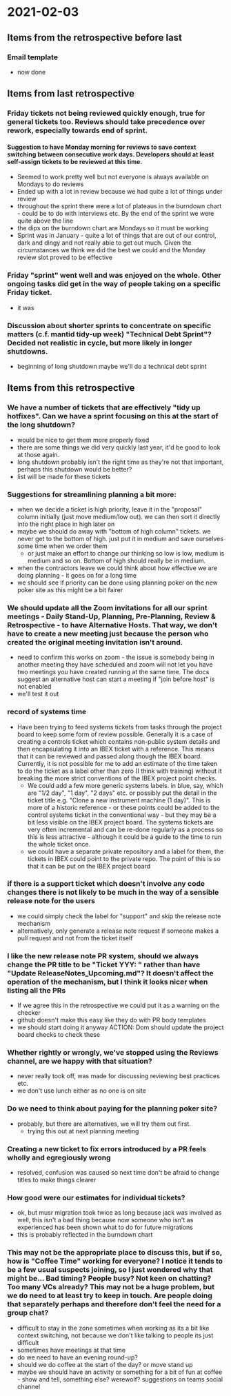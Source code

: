 # 2021-02-03

## Items from the retrospective before last
### Email template
- now done

## Items from last retrospective

### Friday tickets not being reviewed quickly enough, true for general tickets too.  Reviews should take precedence over rework, especially towards end of sprint. 
#### Suggestion to have Monday morning for reviews to save context switching between consecutive work days.  Developers should at least self-assign tickets to be reviewed at this time.
- Seemed to work pretty well but not everyone is always available on Mondays to do reviews
- Ended up with a lot in review because we had quite a lot of things under review
- throughout the sprint there were a lot of plateaus in the burndown chart - could be to do with interviews etc. By the end of the sprint we were quite above the line
- the dips on the burndown chart are Mondays so it must be working
- Sprint was in January - quite a lot of things that are out of our control, dark and dingy and not really able to get out much. Given the circumstances we think we did the best we could and the Monday review slot proved to be effective 

### Friday "sprint" went well and was enjoyed on the whole.  Other ongoing tasks did get in the way of people taking on a specific Friday ticket.
- it was

### Discussion about shorter sprints to concentrate on specific matters (c.f. mantid tidy-up week) "Technical Debt Sprint"?  Decided not realistic in cycle, but more likely in longer shutdowns.
- beginning of long shutdown maybe we'll do a technical debt sprint

## Items from this retrospective

### We have a number of tickets that are effectively "tidy up hotfixes". Can we have a sprint focusing on this at the start of the long shutdown? 
- would be nice to get them more properly fixed 
- there are some things we did very quickly last year, it'd be good to look at those again. 
- long shutdown probably isn't the right time as they're not that important, perhaps this shutdown would be better? 
- list will be made for these tickets

### Suggestions for streamlining planning a bit more:

- when we decide a ticket is high priority, leave it in the "proposal" column initially (just move medium/low out). we can then sort it directly into the right place in high later on
- maybe we should do away with "bottom of high column" tickets. we never get to the bottom of high. just put it in medium and save ourselves some time when we order them
  - or just make an effort to change our thinking so low is low, medium is medium and so on. Bottom of high should really be in medium. 
- when the contractors leave we could think about how effective we are doing planning - it goes on for a long time
- we should see if priority can be done using planning poker on the new poker site as this might be a bit fairer


### We should update all the Zoom invitations for all our sprint meetings - Daily Stand-Up, Planning, Pre-Planning, Review & Retrospective - to have Alternative Hosts.  That way, we don't have to create a new meeting just because the person who created the original meeting invitation isn't around.
- need to confirm this works on zoom - the issue is somebody being in another meeting they have scheduled and zoom will not let you have two meetings you have created running at the same time. The docs suggest an alternative host can start a meeting if "join before host" is not enabled
- we'll test it out

### record of systems time
- Have been trying to feed systems tickets from tasks through the project board to keep some form of review possible.  Generally it is a case of creating a controls ticket which contains non-public system details and then encapsulating it into an IBEX ticket with a reference.  This means that it can be reviewed and passed along though the IBEX board.  Currently, it is not possible for me to add an estimate of the time taken to do the ticket as a label other than zero (I think with training) without it breaking the more strict conventions of the IBEX project point checks.  
  - We could add a few more generic systems labels.  in blue, say, which are "1/2 day", "1 day", "2 days" etc. or possibly put the detail in the ticket title e.g. "Clone a new instrument machine (1 day)".  This is more of a historic reference - or these points could be added to the control systems ticket in the conventional way - but they may be a bit less visible on the IBEX project board.  The systems tickets are very often incremental and can be re-done regularly as a process so this is less attractive - although it could be a guide to the time to run the whole ticket once.
  - we could have a separate private repository and a label for them, the tickets in IBEX could point to the private repo. The point of this is so that it can be put on the IBEX project board


### if there is a support ticket which doesn't involve any code changes there is not likely to be much in the way of a sensible release note for the users
- we could simply check the label for "support" and skip the release note mechanism 
- alternatively, only generate a release note request if someone makes a pull request and not from the ticket itself

### I like the new release note PR system, should we always change the PR title to be "Ticket YYY: <paste ticket title>" rather than have "Update ReleaseNotes_Upcoming.md"? It doesn't affect the operation of the mechanism, but I think it looks nicer when listing all the PRs
- If we agree this in the retrospective we could put it as a warning on the checker
- github doesn't make this easy like they do with PR body templates 
- we should start doing it anyway 
ACTION: Dom should update the project board checks to check these

### Whether rightly or wrongly, we've stopped using the Reviews channel, are we happy with that situation?
- never really took off, was made for discussing reviewing best practices etc. 
- we don't use lunch either as no one is on site

### Do we need to think about paying for the planning poker site?
- probably, but there are alternatives, we will try them out first. 
  - trying this out at next planning meeting

### Creating a new ticket to fix errors introduced by a PR feels wholly and egregiously wrong
- resolved, confusion was caused so next time don't be afraid to change titles to make things clearer 

### How good were our estimates for individual tickets?
- ok, but musr migration took twice as long because jack was involved as well, this isn't a bad thing because now someone who isn't as experienced has been shown what to do for future migrations 
- this is probably reflected in the burndown chart


### This may not be the appropriate place to discuss this, but if so, how is "Coffee Time" working for everyone?  I notice it tends to be a few usual suspects joining, so I just wondered why that might be...  Bad timing?  People busy?  Not keen on chatting?  Too many VCs already?  This may not be a huge problem, but we do need to at least try to keep in touch.  Are people doing that separately perhaps and therefore don't feel the need for a group chat?
- difficult to stay in the zone sometimes when working as its a bit like context switching, not because we don't like talking to people its just difficult
- sometimes have meetings at that time
- do we need to have an evening round-up? 
- should we do coffee at the start of the day? or move stand up 
- maybe we should have an activity or something for a bit of fun at coffee - show and tell, something else? werewolf? suggestions on teams social channel 
